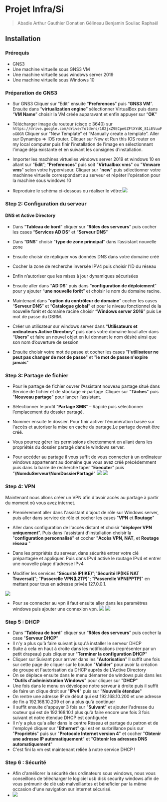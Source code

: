 # Projet Infra/Si
> Abadie Arthur
> Gauthier Donatien
> Gélineau Benjamin 
> Souliac Raphaël



## Installation


### Prérequis

- GNS3 
- Une machine virtuelle sous GNS3 VM
- Une machine virtuelle sous windows server 2019
- Une machine virtuelle sous Windows 10 


### Préparation de GNS3

- Sur GNS3 Cliquer sur “Edit” ensuite “**Preferences**” puis “**GNS3 VM**”. Ensuite dans “**virtualization engine**” sélectionner VirtualBox puis dans “**VM Name**” choisir la VM créée auparavant  et enfin appuyer sur “**OK**”

- Télécharger image du routeur (cisco c 3640) sur ```https://drive.google.com/drive/folders/102jxZ9ECpe6ZFtXYdK_81iEVuuFoGOGR``` Cliquer sur “New Template” et  “Manually create a template”. Aller sur Dynamips => IOS router. Cliquer sur New et Run this IOS router on my local computer puis finir l’installation de l’image en sélectionnant l’image déja existante et en suivant les consignes d’installation.
  
- Importer les machines virtuelles windows server 2019 et windows 10 en allant sur “**Edit**”; “**Preferences**” puis soit "**Virtualbox vms**" ou "**Vmware vms**" selon votre hyperviseur. Cliquer sur "**new**" puis sélectionner votre machinne virtuelle correspondant au serveur et répéter l'opération pour la machine sous windows 10

- Reproduire le schéma ci-dessous ou réaliser le vôtre:![](https://i.imgur.com/zCmeszc.png)


### Step 2: Configuration du serveur

#### DNS et Active Directory

- Dans “**Tableau de bord**” cliquer sur “**Rôles des serveurs**” puis cocher les cases “**Services AD DS**” et “**Serveur DNS**”

- Dans “**DNS**” choisir "**type de zone principal**" dans l’assistant nouvelle zone
- Ensuite choisir de répliquer vos données DNS dans votre domaine créé 
- Cocher la zone de recherche inversée IPV4 
  puis choisir l’ID du réseau
 
- Enfin n’autoriser que les mises à jour dynamiques sécurisées 


- Ensuite aller dans “**AD DS**” puis dans “**configuration de déploiement**” pour y ajouter “**une nouvelle forêt**” et choisir le nom du domaine racine.


- Maintenant dans “**option du contrôleur de domaine**” cocher les cases “**Serveur DNS**” et “**Catalogue global**” et pour le niveau fonctionnel de la nouvelle forêt et domaine racine choisir “**Windows server 2016**” puis Le mot de passe du DSRM.


- Créer un utilisateur sur windows server dans “**Utilisateurs et ordinateurs Active Directory**” puis dans votre domaine local aller dans “**Users**” et faire un nouvel objet en lui donnant le nom désiré ainsi que son nom d’ouverture de session 
- Ensuite choisir votre mot de passe et cocher les cases "**l'utilisateur ne peut pas changer de mot de passe**" et "**le mot de passe n'expire jamais**"

### Step 3: Partage de fichier


- Pour le partage de fichier ouvrer l’Assistant nouveau partage situé dans Service de fichier et de stockage => partage .Cliquer sur "**Tâches**" puis "**Nouveau partage**" pour lancer l’assistant.
 
- Sélectionner le profil "**Partage SMB**" – Rapide puis sélectionner l’emplacement du dossier partagé. 
- Nommer ensuite le dossier. Pour finir activer l’énumération basée sur l'accès et autoriser la mise en cache du partage.Le partage devrait être créé.
 
- Vous pourrez gérer les permissions directemment en allant dans les propriétés du dossier partagé dans le windows server.

- Pour accéder au partage il vous suffit de vous connecter à un ordinateur windows appartenant au domaine que vous avez créé précédemment puis dans la barre de recherche taper "**Executer**" puis "**\\NomduServeur\NomDossierPartagé**"
![](https://i.imgur.com/Ud59aZP.png)
![](https://i.imgur.com/kHsUeC5.png)





### Step 4: VPN


Maintenant nous allons créer un VPN afin d'avoir accès au partage à partir du moment où vous avez internet.


- Premièrement aller dans l'assistant d'ajout de rôle sur Windows server, puis aller dans service de rôle et cocher les cases "**VPN** et **Routage**" 
- Aller dans configuration de l'accès distant et choisir "**déployer VPN uniquement**". Puis dans l'assistant d'installation choisir la "**configuration personnalisé**" et cocher "**Accès VPN, NAT**, et **Routage réseau** " 

- Dans les propriétés du serveur, dans sécurité entrer votre clé prépartagée et appliquer. Puis dans IPv4 activé le routage IPv4 et entrer une nouvelle plage d'adresse IPv4

- Modifier les services "**Sécurité IP(IKE)**";"**Sécurité IP(IKE NAT Traversal)**"; "**Passerelle VPN(L2TP)**"; "**Passerelle VPN(PPTP)**" en mettant pour tous en adresse privée 127.0.0.1.

![](https://i.imgur.com/FVsPUhe.png)

- Pour se connecter au vpn il faut ensuite aller dans les paramètres windows puis ajouter une connexion vpn.
![](https://i.imgur.com/GgtC311.png)
![](https://i.imgur.com/InUGfUQ.png)

### Step 5 : DHCP

- Dans “**Tableau de bord**” cliquer sur “**Rôles des serveurs**” puis cocher la case "**Serveur DHCP**" 
- Il n'y a plus qu'à faire suivant jusqu'à installer le serveur DHCP
- Suite à cela en haut à droite dans les notifications (représenter par un petit drapeau) puis cliquer sur "**Terminer la configuration DHCP**"
- Cliquer sur Suivant pour arriver dans les "**Autorisation**" Il suffit une fois sur cette page de cliquer sur le bouton "**Valider**" pour avoir la création de groupe et l'autorisation du DHCP auprès de L'Active Directory
- On se déplace ensuite dans le menu démarrer de windows puis dans les "**Outils d'administration Windows**" pour cliquer sur "**DHCP**" 
- Une fois dans le menu on développe notre serveur à droite puis il suffit de faire un clique droit sur "**IPv4**" puis sur "**Nouvelle étendue**"
- On rentre une adresse IP de début qui est 192.168.10.200 et une adresse de fin a 192.168.10.209 et on a plus qu'à continuer
- Il suffit ensuite d'appuyer 3 fois sur "**Suivant**" et ajouter l'adresse du routeur qui est de 192.168.10.1 plus qu'à faire encore une fois 3 fois suivant et notre étendue DHCP est configurée
- Il n'y a plus qu'a aller dans le centre Réseau et partage du patron et de l'employé cliquer sur "**Ethernet**" qui est en surbrillance puis sur "**Propriétés**" puis sur "**Protocole Internet version 4**" et cocher "**Obtenir une adresse IP automatiquement**" et "**Obtenir les adresses DNS automatiquement**" 
- C'est fini la vm est maintenant reliée à notre service DHCP !



### Step 6 : Sécurité

- Afin d'améliorer la sécurité des ordinateurs sous windows, nous vous conseillons de télécharger le logiciel usb disk security windows afin de vous prémunir de clé usb malveillantes et béneficier par la même occasion d'une navigation sur internet sécurisé.
- ![](https://i.imgur.com/SuFr4Bd.png)
